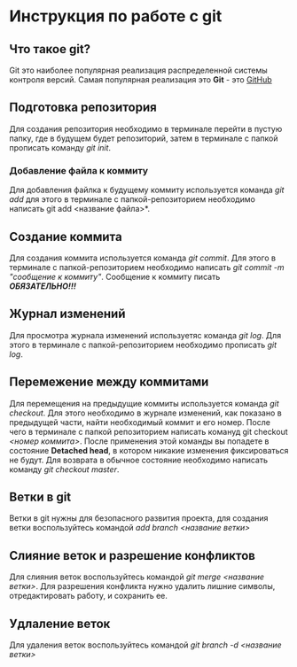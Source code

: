 # Инструкция по работе с git

## Что такое git?
Git это наиболее популярная реализация распределенной системы контроля версий. Самая популярная реализация это **Git** - это [GitHub](https://github.com/)


## Подготовка репозитория
Для создания репозитория необходимо в терминале перейти в пустую папку, где в будущем будет репозиторий, затем в терминале с папкой прописать команду *git init*.


### Добавление файла к коммиту 
Для добавления файлка к будущему коммиту используется команда *git add* для этого  в терминале с папкой-репозиторием необходимо написать git add <название файла>*.

## Создание коммита
Для создания коммита используется команда *git commit*. Для этого в терминале с папкой-репозиторием необходимо написать *git commit -m "сообщение к коммиту"*. Сообщение к коммиту писать ***ОБЯЗАТЕЛЬНО!!!***

## Журнал изменений
Для просмотра журнала изменений используетяс команда *git log*. Для этого в терминале с папкой-репозиторием необходимо прописать *git log*.

## Перемежение между коммитами 
Для перемещения на предыдущие коммиты используется команда *git checkout*. Для этого необходимо в журнале изменений, как показано в предыдущей части, найти необходимый коммит и его номер. После чего в терминале с папкой репозиторием написать комануд git checkout *<номер коммита>*. После применения этой команды вы попадете в состояние **Detached head**, в котором никакие изменения фиксироваться не будут. Для возврата в обычное состояние необходимо написать команду *git checkout master*.
## Ветки в git
Ветки в git нужны для безопасного развития проекта, для создания ветки воспользуйтесь командой *add branch <название ветки>*
## Слияние веток и разрешение конфликтов
Для слияния веток воспользуйтесь командой *git merge <название ветки>*. Для разрешения конфликта нужно удалить лишние символы, отредактировать работу, и сохранить ее.
## Удлаление веток
Для удаления веток воспользуйтесь командой *git branch -d <название ветки>*
